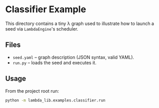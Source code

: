 # Classifier Example

This directory contains a tiny λ graph used to illustrate
how to launch a seed via `LambdaEngine`'s scheduler.

## Files

- `seed.yaml` – graph description (JSON syntax, valid YAML).
- `run.py` – loads the seed and executes it.

## Usage

From the project root run:

```bash
python -m lambda_lib.examples.classifier.run
```
